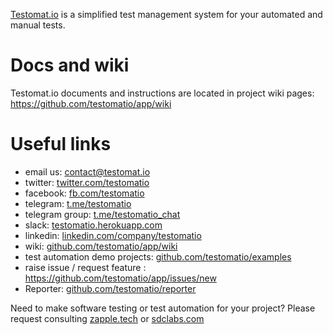 [Testomat.io](https://testomat.io) is a simplified test management system for your automated and manual tests.

# Docs and wiki
Testomat.io documents and instructions are located in project wiki pages:
https://github.com/testomatio/app/wiki

# Useful links

- email us: contact@testomat.io
- twitter: [twitter.com/testomatio](https://twitter.com/testomatio)
- facebook: [fb.com/testomatio](https://fb.com/testomatio) 
- telegram: [t.me/testomatio](https://t.me/testomatio)
- telegram group: [t.me/testomatio_chat](https://t.me/testomatio_chat)
- slack: [testomatio.herokuapp.com](https://testomatio.herokuapp.com)
- linkedin: [linkedin.com/company/testomatio](https://www.linkedin.com/company/testomatio/)
- wiki: [github.com/testomatio/app/wiki](https://github.com/testomatio/app/wiki)
- test automation demo projects: [github.com/testomatio/examples](https://github.com/testomatio/examples)
- raise issue / request feature : https://github.com/testomatio/app/issues/new
- Reporter: [github.com/testomatio/reporter](https://github.com/testomatio/reporter)

Need to make software testing or test automation for your project? Please request consulting [zapple.tech](https://zapple.tech) or [sdclabs.com](https://sdclabs.com)
